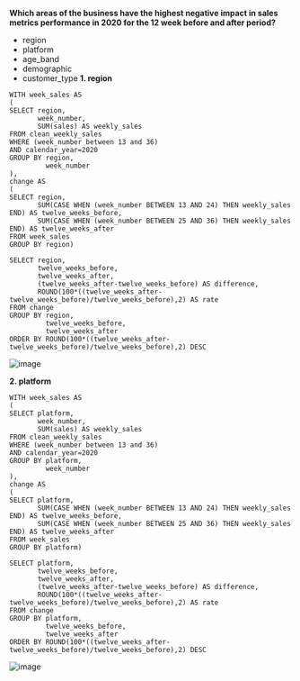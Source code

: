 __Which areas of the business have the highest negative impact in sales metrics performance in 2020 for the 12 week before and after period?__

- region
- platform
- age_band
- demographic
- customer_type
__1. region__
```
WITH week_sales AS 
(
SELECT region,
  	   week_number, 
       SUM(sales) AS weekly_sales
FROM clean_weekly_sales                                    
WHERE (week_number between 13 and 36)
AND calendar_year=2020
GROUP BY region, 
         week_number                                   
),                                  
change AS
(                                  
SELECT region,
  	   SUM(CASE WHEN (week_number BETWEEN 13 AND 24) THEN weekly_sales END) AS twelve_weeks_before, 
       SUM(CASE WHEN (week_number BETWEEN 25 AND 36) THEN weekly_sales END) AS twelve_weeks_after 
FROM week_sales
GROUP BY region)                 
                                  
SELECT region,
       twelve_weeks_before, 
       twelve_weeks_after, 
       (twelve_weeks_after-twelve_weeks_before) AS difference,
       ROUND(100*((twelve_weeks_after-twelve_weeks_before)/twelve_weeks_before),2) AS rate
FROM change
GROUP BY region, 
         twelve_weeks_before,
         twelve_weeks_after
ORDER BY ROUND(100*((twelve_weeks_after-twelve_weeks_before)/twelve_weeks_before),2) DESC
```
![image](https://user-images.githubusercontent.com/89729029/136661169-5e820576-9272-46fa-b2c3-c40b2651888d.png)

__2. platform__
```
WITH week_sales AS 
(
SELECT platform,
  	   week_number, 
       SUM(sales) AS weekly_sales
FROM clean_weekly_sales                                    
WHERE (week_number between 13 and 36)
AND calendar_year=2020
GROUP BY platform, 
         week_number                                   
),                                  
change AS
(                                  
SELECT platform,
  	   SUM(CASE WHEN (week_number BETWEEN 13 AND 24) THEN weekly_sales END) AS twelve_weeks_before, 
       SUM(CASE WHEN (week_number BETWEEN 25 AND 36) THEN weekly_sales END) AS twelve_weeks_after 
FROM week_sales
GROUP BY platform)                 
                                  
SELECT platform,
       twelve_weeks_before, 
       twelve_weeks_after, 
       (twelve_weeks_after-twelve_weeks_before) AS difference,
       ROUND(100*((twelve_weeks_after-twelve_weeks_before)/twelve_weeks_before),2) AS rate
FROM change
GROUP BY platform, 
         twelve_weeks_before,
         twelve_weeks_after
ORDER BY ROUND(100*((twelve_weeks_after-twelve_weeks_before)/twelve_weeks_before),2) DESC
```
![image](https://user-images.githubusercontent.com/89729029/136661285-eb0128b5-c2e1-4584-ad59-53c383783868.png)
